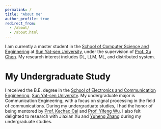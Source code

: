 ```yaml
---
permalink: /
title: "About me"
author_profile: true
redirect_from: 
  - /about/
  - /about.html
---
```


I am currently a master student in the [School of Computer Science and Enginnering](https://cse.sysu.edu.cn/) at [Sun Yat-sen University](https://www.sysu.edu.cn/), under the supervision of [Prof. Xu Chen](https://cse.sysu.edu.cn/node/2497). My research interest includes DL, LLM, ML, and distributed system.

My Undergraduate Study
======
I received the B.E. degree in the [School of Electronics and Communication Engineering](https://sece.sysu.edu.cn/), [Sun Yat-sen University](https://www.sysu.edu.cn/). My undergraduate major is Communication Engineering, with a focus on signal processing in the field of communications. During my undergraduate studies, I had the honor of being mentored by [Prof. Kechao Cai](https://sece.sysu.edu.cn/szll/js/rztx/1389939.htm) and [Prof. Yifeng Wu](https://sece.sysu.edu.cn/szll/js/zngz/1384617.htm). I also felt delighted to research with Jiaxian Xu and [Yuheng Zhang](https://scholar.google.com/citations?user=w3jxo7wAAAAJ&hl=zh-CN) during my undergraduate studies.
